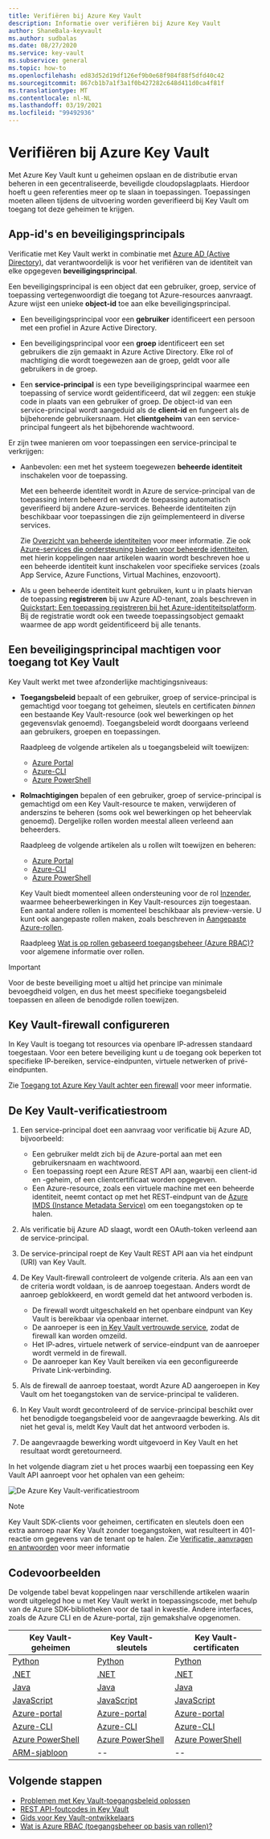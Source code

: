 ```yaml
---
title: Verifiëren bij Azure Key Vault
description: Informatie over verifiëren bij Azure Key Vault
author: ShaneBala-keyvault
ms.author: sudbalas
ms.date: 08/27/2020
ms.service: key-vault
ms.subservice: general
ms.topic: how-to
ms.openlocfilehash: ed83d52d19df126ef9b0e68f984f88f5dfd40c42
ms.sourcegitcommit: 867cb1b7a1f3a1f0b427282c648d411d0ca4f81f
ms.translationtype: MT
ms.contentlocale: nl-NL
ms.lasthandoff: 03/19/2021
ms.locfileid: "99492936"
---
```

# <a name="authenticate-to-azure-key-vault"></a>Verifiëren bij Azure Key Vault

Met Azure Key Vault kunt u geheimen opslaan en de distributie ervan beheren in een gecentraliseerde, beveiligde cloudopslagplaats. Hierdoor hoeft u geen referenties meer op te slaan in toepassingen. Toepassingen moeten alleen tijdens de uitvoering worden geverifieerd bij Key Vault om toegang tot deze geheimen te krijgen.

## <a name="app-identity-and-security-principals"></a>App-id's en beveiligingsprincipals

Verificatie met Key Vault werkt in combinatie met [Azure AD (Active Directory)](../../active-directory/fundamentals/active-directory-whatis.md), dat verantwoordelijk is voor het verifiëren van de identiteit van elke opgegeven **beveiligingsprincipal**.

Een beveiligingsprincipal is een object dat een gebruiker, groep, service of toepassing vertegenwoordigt die toegang tot Azure-resources aanvraagt. Azure wijst een unieke **object-id** toe aan elke beveiligingsprincipal.

* Een beveiligingsprincipal voor een **gebruiker** identificeert een persoon met een profiel in Azure Active Directory.

* Een beveiligingsprincipal voor een **groep** identificeert een set gebruikers die zijn gemaakt in Azure Active Directory. Elke rol of machtiging die wordt toegewezen aan de groep, geldt voor alle gebruikers in de groep.

* Een **service-principal** is een type beveiligingsprincipal waarmee een toepassing of service wordt geïdentificeerd, dat wil zeggen: een stukje code in plaats van een gebruiker of groep. De object-id van een service-principal wordt aangeduid als de **client-id** en fungeert als de bijbehorende gebruikersnaam. Het **clientgeheim** van een service-principal fungeert als het bijbehorende wachtwoord.

Er zijn twee manieren om voor toepassingen een service-principal te verkrijgen:

* Aanbevolen: een met het systeem toegewezen **beheerde identiteit** inschakelen voor de toepassing.

    Met een beheerde identiteit wordt in Azure de service-principal van de toepassing intern beheerd en wordt de toepassing automatisch geverifieerd bij andere Azure-services. Beheerde identiteiten zijn beschikbaar voor toepassingen die zijn geïmplementeerd in diverse services.

    Zie [Overzicht van beheerde identiteiten](../../active-directory/managed-identities-azure-resources/overview.md) voor meer informatie. Zie ook [Azure-services die ondersteuning bieden voor beheerde identiteiten](../../active-directory/managed-identities-azure-resources/services-support-managed-identities.md), met hierin koppelingen naar artikelen waarin wordt beschreven hoe u een beheerde identiteit kunt inschakelen voor specifieke services (zoals App Service, Azure Functions, Virtual Machines, enzovoort).

* Als u geen beheerde identiteit kunt gebruiken, kunt u in plaats hiervan de toepassing **registreren** bij uw Azure AD-tenant, zoals beschreven in [Quickstart: Een toepassing registreren bij het Azure-identiteitsplatform](../../active-directory/develop/quickstart-register-app.md). Bij de registratie wordt ook een tweede toepassingsobject gemaakt waarmee de app wordt geïdentificeerd bij alle tenants.

## <a name="authorize-a-security-principal-to-access-key-vault"></a>Een beveiligingsprincipal machtigen voor toegang tot Key Vault

Key Vault werkt met twee afzonderlijke machtigingsniveaus:

- **Toegangsbeleid** bepaalt of een gebruiker, groep of service-principal is gemachtigd voor toegang tot geheimen, sleutels en certificaten *binnen* een bestaande Key Vault-resource (ook wel bewerkingen op het gegevensvlak genoemd). Toegangsbeleid wordt doorgaans verleend aan gebruikers, groepen en toepassingen.

    Raadpleeg de volgende artikelen als u toegangsbeleid wilt toewijzen:

    - [Azure Portal](assign-access-policy-portal.md)
    - [Azure-CLI](assign-access-policy-cli.md)
    - [Azure PowerShell](assign-access-policy-portal.md)

- **Rolmachtigingen** bepalen of een gebruiker, groep of service-principal is gemachtigd om een Key Vault-resource te maken, verwijderen of anderszins te beheren (soms ook wel bewerkingen op het beheervlak genoemd). Dergelijke rollen worden meestal alleen verleend aan beheerders.
 
    Raadpleeg de volgende artikelen als u rollen wilt toewijzen en beheren:

    - [Azure Portal](../../role-based-access-control/role-assignments-portal.md)
    - [Azure-CLI](../../role-based-access-control/role-assignments-cli.md)
    - [Azure PowerShell](../../role-based-access-control/role-assignments-powershell.md)

    Key Vault biedt momenteel alleen ondersteuning voor de rol [Inzender](../../role-based-access-control/built-in-roles.md#key-vault-contributor), waarmee beheerbewerkingen in Key Vault-resources zijn toegestaan. Een aantal andere rollen is momenteel beschikbaar als preview-versie. U kunt ook aangepaste rollen maken, zoals beschreven in [Aangepaste Azure-rollen](../../role-based-access-control/custom-roles.md).

    Raadpleeg [Wat is op rollen gebaseerd toegangsbeheer (Azure RBAC)?](../../role-based-access-control/overview.md) voor algemene informatie over rollen.


> [!IMPORTANT]
> Voor de beste beveiliging moet u altijd het principe van minimale bevoegdheid volgen, en dus het meest specifieke toegangsbeleid toepassen en alleen de benodigde rollen toewijzen. 
    
## <a name="configure-the-key-vault-firewall"></a>Key Vault-firewall configureren

In Key Vault is toegang tot resources via openbare IP-adressen standaard toegestaan. Voor een betere beveiliging kunt u de toegang ook beperken tot specifieke IP-bereiken, service-eindpunten, virtuele netwerken of privé-eindpunten.

Zie [Toegang tot Azure Key Vault achter een firewall](./access-behind-firewall.md) voor meer informatie.


## <a name="the-key-vault-authentication-flow"></a>De Key Vault-verificatiestroom

1. Een service-principal doet een aanvraag voor verificatie bij Azure AD, bijvoorbeeld:
    * Een gebruiker meldt zich bij de Azure-portal aan met een gebruikersnaam en wachtwoord.
    * Een toepassing roept een Azure REST API aan, waarbij een client-id en -geheim, of een clientcertificaat worden opgegeven.
    * Een Azure-resource, zoals een virtuele machine met een beheerde identiteit, neemt contact op met het REST-eindpunt van de [Azure IMDS (Instance Metadata Service)](../../virtual-machines/windows/instance-metadata-service.md) om een toegangstoken op te halen.

1. Als verificatie bij Azure AD slaagt, wordt een OAuth-token verleend aan de service-principal.

1. De service-principal roept de Key Vault REST API aan via het eindpunt (URI) van Key Vault.

1. De Key Vault-firewall controleert de volgende criteria. Als aan een van de criteria wordt voldaan, is de aanroep toegestaan. Anders wordt de aanroep geblokkeerd, en wordt gemeld dat het antwoord verboden is.

    * De firewall wordt uitgeschakeld en het openbare eindpunt van Key Vault is bereikbaar via openbaar internet.
    * De aanroeper is een [in Key Vault vertrouwde service](./overview-vnet-service-endpoints.md#trusted-services), zodat de firewall kan worden omzeild.
    * Het IP-adres, virtuele netwerk of service-eindpunt van de aanroeper wordt vermeld in de firewall.
    * De aanroeper kan Key Vault bereiken via een geconfigureerde Private Link-verbinding.    

1. Als de firewall de aanroep toestaat, wordt Azure AD aangeroepen in Key Vault om het toegangstoken van de service-principal te valideren.

1. In Key Vault wordt gecontroleerd of de service-principal beschikt over het benodigde toegangsbeleid voor de aangevraagde bewerking. Als dit niet het geval is, meldt Key Vault dat het antwoord verboden is.

1. De aangevraagde bewerking wordt uitgevoerd in Key Vault en het resultaat wordt geretourneerd.

In het volgende diagram ziet u het proces waarbij een toepassing een Key Vault API aanroept voor het ophalen van een geheim:

![De Azure Key Vault-verificatiestroom](../media/authentication/authentication-flow.png)

> [!NOTE]
> Key Vault SDK-clients voor geheimen, certificaten en sleutels doen een extra aanroep naar Key Vault zonder toegangstoken, wat resulteert in 401-reactie om gegevens van de tenant op te halen. Zie [Verificatie, aanvragen en antwoorden](authentication-requests-and-responses.md) voor meer informatie

## <a name="code-examples"></a>Codevoorbeelden

De volgende tabel bevat koppelingen naar verschillende artikelen waarin wordt uitgelegd hoe u met Key Vault werkt in toepassingscode, met behulp van de Azure SDK-bibliotheken voor de taal in kwestie. Andere interfaces, zoals de Azure CLI en de Azure-portal, zijn gemakshalve opgenomen.

| Key Vault-geheimen | Key Vault-sleutels | Key Vault-certificaten |
|  --- | --- | --- |
| [Python](../secrets/quick-create-python.md) | [Python](../keys/quick-create-python.md) | [Python](../certificates/quick-create-python.md) | 
| [.NET](../secrets/quick-create-net.md) | [.NET](../keys/quick-create-net.md) | [.NET](../certificates/quick-create-net.md) |
| [Java](../secrets/quick-create-java.md) | [Java](../keys/quick-create-java.md) | [Java](../certificates/quick-create-java.md) |
| [JavaScript](../secrets/quick-create-node.md) | [JavaScript](../keys/quick-create-node.md) | [JavaScript](../certificates/quick-create-node.md) | 
| [Azure-portal](../secrets/quick-create-portal.md) | [Azure-portal](../keys/quick-create-portal.md) | [Azure-portal](../certificates/quick-create-portal.md) |
| [Azure-CLI](../secrets/quick-create-cli.md) | [Azure-CLI](../keys/quick-create-cli.md) | [Azure-CLI](../certificates/quick-create-cli.md) |
| [Azure PowerShell](../secrets/quick-create-powershell.md) | [Azure PowerShell](../keys/quick-create-powershell.md) | [Azure PowerShell](../certificates/quick-create-powershell.md) |
| [ARM-sjabloon](../secrets/quick-create-net.md) | -- | -- |

## <a name="next-steps"></a>Volgende stappen

- [Problemen met Key Vault-toegangsbeleid oplossen](troubleshooting-access-issues.md)
- [REST API-foutcodes in Key Vault](rest-error-codes.md)
- [Gids voor Key Vault-ontwikkelaars](developers-guide.md)
- [Wat is Azure RBAC (toegangsbeheer op basis van rollen)?](../../role-based-access-control/overview.md)
